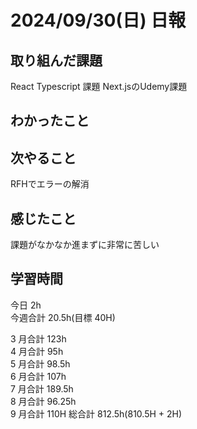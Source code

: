 # 2024/09/30(日) 日報

## 取り組んだ課題
React Typescript 課題
Next.jsのUdemy課題

## わかったこと


## 次やること
RFHでエラーの解消

## 感じたこと
課題がなかなか進まずに非常に苦しい

## 学習時間

今日 2h
<br />
今週合計 20.5h(目標 40H)
<br />

3 月合計 123h
<br />
4 月合計 95h
<br />
5 月合計 98.5h
<br />
6 月合計 107h
<br />
7 月合計 189.5h
<br />
8 月合計 96.25h
<br />
9 月合計 110H
総合計 812.5h(810.5H + 2H)
